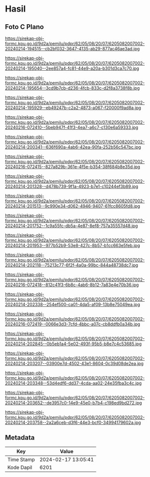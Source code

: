 # Hasil

## Foto C Plano

https://sirekap-obj-formc.kpu.go.id/9d2a/pemilu/pdpr/62/05/08/20/07/6205082007002-20240214-194515--cb2bf032-3647-4135-ab29-877ac46ae3ad.jpg

https://sirekap-obj-formc.kpu.go.id/9d2a/pemilu/pdpr/62/05/08/20/07/6205082007002-20240214-195040--2ee857a4-fc81-44e9-a20a-b301d3ca7c70.jpg

https://sirekap-obj-formc.kpu.go.id/9d2a/pemilu/pdpr/62/05/08/20/07/6205082007002-20240214-195654--3cd9b7cb-d236-4fcb-833c-d2f8a3738f8b.jpg

https://sirekap-obj-formc.kpu.go.id/9d2a/pemilu/pdpr/62/05/08/20/07/6205082007002-20240214-195929--eb49247b-c2a2-4873-a067-f20000f9ad8a.jpg

https://sirekap-obj-formc.kpu.go.id/9d2a/pemilu/pdpr/62/05/08/20/07/6205082007002-20240216-072410--5beb947f-41f3-4ea7-a6c7-c130e6a59333.jpg

https://sirekap-obj-formc.kpu.go.id/9d2a/pemilu/pdpr/62/05/08/20/07/6205082007002-20240214-200341--636f690a-4ab6-42ea-90fa-252b56c547bc.jpg

https://sirekap-obj-formc.kpu.go.id/9d2a/pemilu/pdpr/62/05/08/20/07/6205082007002-20240216-072415--827a829b-361e-4f5e-b354-38f684b8e35d.jpg

https://sirekap-obj-formc.kpu.go.id/9d2a/pemilu/pdpr/62/05/08/20/07/6205082007002-20240214-201328--d478b739-9f1a-4923-b7e1-c10244ef3b89.jpg

https://sirekap-obj-formc.kpu.go.id/9d2a/pemilu/pdpr/62/05/08/20/07/6205082007002-20240214-201513--9c990e34-d062-4946-9407-61fcc8605fd8.jpg

https://sirekap-obj-formc.kpu.go.id/9d2a/pemilu/pdpr/62/05/08/20/07/6205082007002-20240214-201752--1c9a55fc-db5a-4e87-8ef8-757a35557d48.jpg

https://sirekap-obj-formc.kpu.go.id/9d2a/pemilu/pdpr/62/05/08/20/07/6205082007002-20240214-201953--977b52b9-53e8-427c-8b57-b1cc663e5feb.jpg

https://sirekap-obj-formc.kpu.go.id/9d2a/pemilu/pdpr/62/05/08/20/07/6205082007002-20240214-202118--75213c77-6f2f-4a0a-99bc-844a48738dc7.jpg

https://sirekap-obj-formc.kpu.go.id/9d2a/pemilu/pdpr/62/05/08/20/07/6205082007002-20240216-072418--812c41f3-6b8c-4ab6-8b12-7a83e4e70b36.jpg

https://sirekap-obj-formc.kpu.go.id/9d2a/pemilu/pdpr/62/05/08/20/07/6205082007002-20240214-202338--254ef500-ca01-4da5-af09-13b8e75049ea.jpg

https://sirekap-obj-formc.kpu.go.id/9d2a/pemilu/pdpr/62/05/08/20/07/6205082007002-20240216-072419--0066e3d3-7cfd-4bbc-a07c-cb8ddfb0a34b.jpg

https://sirekap-obj-formc.kpu.go.id/9d2a/pemilu/pdpr/62/05/08/20/07/6205082007002-20240214-202845--0b5eb1a4-5e02-493f-95b5-b8e7c4c53685.jpg

https://sirekap-obj-formc.kpu.go.id/9d2a/pemilu/pdpr/62/05/08/20/07/6205082007002-20240214-203207--03900e7d-4502-43e1-8604-0c39d08de2ea.jpg

https://sirekap-obj-formc.kpu.go.id/9d2a/pemilu/pdpr/62/05/08/20/07/6205082007002-20240214-203348--53d4edf6-dd37-4cda-aa02-24e35fba3c4c.jpg

https://sirekap-obj-formc.kpu.go.id/9d2a/pemilu/pdpr/62/05/08/20/07/6205082007002-20240214-203652--de3957c0-14e9-45e0-b7b4-c198ed9bd272.jpg

https://sirekap-obj-formc.kpu.go.id/9d2a/pemilu/pdpr/62/05/08/20/07/6205082007002-20240214-203758--2a2a6ceb-d3f6-44e3-bcf0-34994179602a.jpg


## Metadata

| Key        | Value               |
| ---------- | ------------------- |
| Time Stamp | 2024-02-17 13:05:41 |
| Kode Dapil | 6201                |



